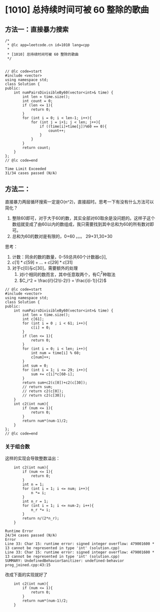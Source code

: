 # [1010] 总持续时间可被 60 整除的歌曲

## 方法一：直接暴力搜索

```
/*
 * @lc app=leetcode.cn id=1010 lang=cpp
 *
 * [1010] 总持续时间可被 60 整除的歌曲
 */


// @lc code=start
#include <vector>
using namespace std;
class Solution {
public:
    int numPairsDivisibleBy60(vector<int>& time) {
        int len = time.size();
        int count = 0;
        if (len <= 1){
            return 0;
        }
        for (int i = 0; i < len-1; i++){
            for (int j = i+1; j < len; j++){
                if ((time[i]+time[j])%60 == 0){
                    count++;
                }
            }
        }
        return count;
    }
};
// @lc code=end

```
```
Time Limit Exceeded
31/34 cases passed (N/A)
```

## 方法二：

直接暴力两层循环搜索一定是O(n^2)，直接超时。思考一下有没有什么方法可以简化？

1. 整除60即可，对于大于60的数，其实全部对60取余是没问题的。这样子这个数组就变成了由60以内的数组成，我只需要找到其中总和为60的所有数对即可。
2. 总和为60的数对是有限的，0+60 。。。 29+31,30+30

思考：
1. 计数：同余的数的数量，0-59总共60个计数器c[i],
2. $c[1]*c[59]+ ... + c[29]*c[31]$
3. 对于c[0]与c[30]，需要额外的处理
    1. 对i个相同的数而言，其中任意取两个，有$C_i^2$种取法
    2. $C_i^2 = \frac{i!}{2!(i-2)!} = \frac{i(i-1)}{2}$

```
// @lc code=start
#include <vector>
using namespace std;
class Solution {
public:
    int numPairsDivisibleBy60(vector<int>& time) {
        int len = time.size();
        int c[61];
        for (int i = 0 ; i < 61; i++){
            c[i] = 0;
        }
        if (len <= 1){
            return 0;
        }
        for (int i = 0; i < len; i++){
            int num = time[i] % 60;
            c[num]++;
        }
        int sum = 0;
        for (int i = 1; i <= 29; i++){
            sum += c[i]*c[60-i];
        }
        return sum+c2(c[0])+c2(c[30]);
        // return sum;
        // return c2(c[0]);
        // return c2(c[30]);
    }
    int c2(int num){
        if (num <= 1){
            return 0;
        }
        return num*(num-1)/2;
    }
};
// @lc code=end
```


### 关于组合数


这样的实现会导致整数溢出：

```
    int c2(int num){
        if (num <= 1){
            return 0;
        }
        int n = 1;
        for (int i = 1; i <= num; i++){
            n *= i;
        }
        int n_r = 1;
        for (int i = 1; i <= num-2; i++){
            n_r *= i;
        }
        return n/(2*n_r);
    }
```

```
Runtime Error
24/34 cases passed (N/A)
Error
Line 33: Char 15: runtime error: signed integer overflow: 479001600 * 13 cannot be represented in type 'int' (solution.cpp)
Line 33: Char 15: runtime error: signed integer overflow: 479001600 * 13 cannot be represented in type 'int' (solution.cpp)
SUMMARY: UndefinedBehaviorSanitizer: undefined-behavior prog_joined.cpp:43:15
```

改成下面的实现就好了

```
    int c2(int num){
        if (num <= 1){
            return 0;
        }
        return num*(num-1)/2;
    }
```